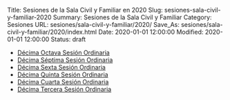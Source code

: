 Title: Sesiones de la Sala Civil y Familiar en 2020
Slug: sesiones-sala-civil-y-familiar-2020
Summary: Sesiones de la Sala Civil y Familiar
Category: Sesiones
URL: sesiones/sala-civil-y-familiar/2020/
Save_As: sesiones/sala-civil-y-familiar/2020/index.html
Date: 2020-01-01 12:00:00
Modified: 2020-01-01 12:00:00
Status: draft

- [Décima Octava Sesión Ordinaria](decima-octava-sesion-ordinaria/)
- [Décima Séptima Sesión Ordinaria](decima-septima-sesion-ordinaria/)
- [Décima Sexta Sesión Ordinaria](decima-sexta-sesion-ordinaria/)
- [Décima Quinta Sesión Ordinaria](decima-quinta-sesion-ordinaria/)
- [Décima Cuarta Sesión Ordinaria](decima-cuarta-sesion-ordinaria/)
- [Décima Tercera Sesión Ordinaria](decimo-tercera-sesion-ordinaria/)


